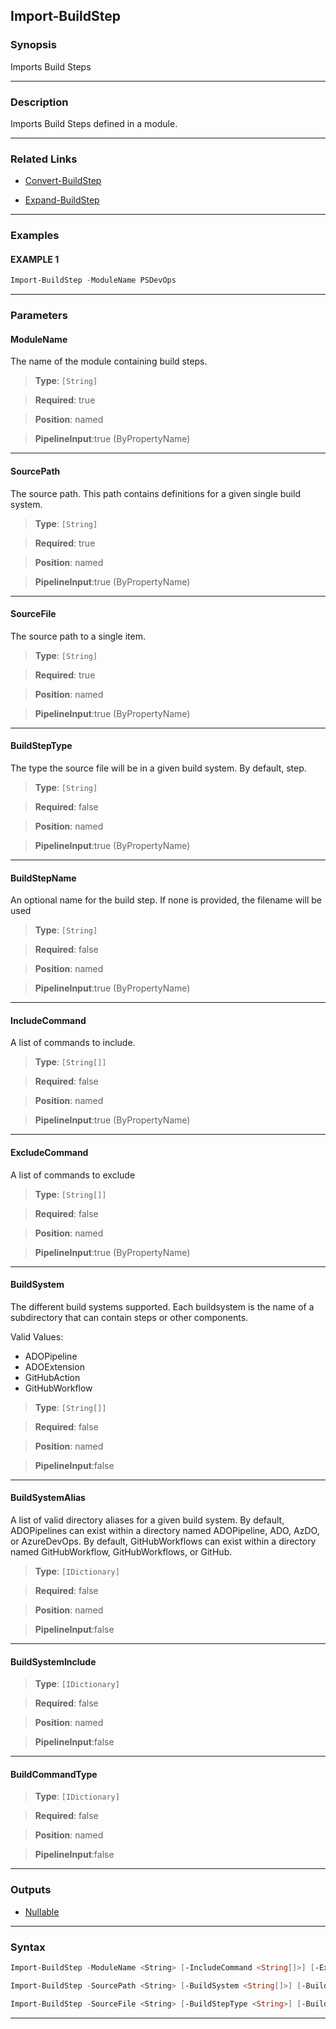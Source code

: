 Import-BuildStep
----------------
### Synopsis
Imports Build Steps

---
### Description

Imports Build Steps defined in a module.

---
### Related Links
* [Convert-BuildStep](Convert-BuildStep.md)



* [Expand-BuildStep](Expand-BuildStep.md)



---
### Examples
#### EXAMPLE 1
```PowerShell
Import-BuildStep -ModuleName PSDevOps
```

---
### Parameters
#### **ModuleName**

The name of the module containing build steps.



> **Type**: ```[String]```

> **Required**: true

> **Position**: named

> **PipelineInput**:true (ByPropertyName)



---
#### **SourcePath**

The source path.  This path contains definitions for a given single build system.



> **Type**: ```[String]```

> **Required**: true

> **Position**: named

> **PipelineInput**:true (ByPropertyName)



---
#### **SourceFile**

The source path to a single item.



> **Type**: ```[String]```

> **Required**: true

> **Position**: named

> **PipelineInput**:true (ByPropertyName)



---
#### **BuildStepType**

The type the source file will be in a given build system.  By default, step.



> **Type**: ```[String]```

> **Required**: false

> **Position**: named

> **PipelineInput**:true (ByPropertyName)



---
#### **BuildStepName**

An optional name for the build step.  If none is provided, the filename will be used



> **Type**: ```[String]```

> **Required**: false

> **Position**: named

> **PipelineInput**:true (ByPropertyName)



---
#### **IncludeCommand**

A list of commands to include.



> **Type**: ```[String[]]```

> **Required**: false

> **Position**: named

> **PipelineInput**:true (ByPropertyName)



---
#### **ExcludeCommand**

A list of commands to exclude



> **Type**: ```[String[]]```

> **Required**: false

> **Position**: named

> **PipelineInput**:true (ByPropertyName)



---
#### **BuildSystem**

The different build systems supported.
Each buildsystem is the name of a subdirectory that can contain steps or other components.



Valid Values:

* ADOPipeline
* ADOExtension
* GitHubAction
* GitHubWorkflow



> **Type**: ```[String[]]```

> **Required**: false

> **Position**: named

> **PipelineInput**:false



---
#### **BuildSystemAlias**

A list of valid directory aliases for a given build system.
By default, ADOPipelines can exist within a directory named ADOPipeline, ADO, AzDO, or AzureDevOps.
By default, GitHubWorkflows can exist within a directory named GitHubWorkflow, GitHubWorkflows, or GitHub.



> **Type**: ```[IDictionary]```

> **Required**: false

> **Position**: named

> **PipelineInput**:false



---
#### **BuildSystemInclude**

> **Type**: ```[IDictionary]```

> **Required**: false

> **Position**: named

> **PipelineInput**:false



---
#### **BuildCommandType**

> **Type**: ```[IDictionary]```

> **Required**: false

> **Position**: named

> **PipelineInput**:false



---
### Outputs
* [Nullable](https://learn.microsoft.com/en-us/dotnet/api/System.Nullable)




---
### Syntax
```PowerShell
Import-BuildStep -ModuleName <String> [-IncludeCommand <String[]>] [-ExcludeCommand <String[]>] [-BuildSystem <String[]>] [-BuildSystemAlias <IDictionary>] [-BuildSystemInclude <IDictionary>] [-BuildCommandType <IDictionary>] [<CommonParameters>]
```
```PowerShell
Import-BuildStep -SourcePath <String> [-BuildSystem <String[]>] [-BuildSystemAlias <IDictionary>] [-BuildSystemInclude <IDictionary>] [-BuildCommandType <IDictionary>] [<CommonParameters>]
```
```PowerShell
Import-BuildStep -SourceFile <String> [-BuildStepType <String>] [-BuildStepName <String>] [-BuildSystem <String[]>] [-BuildSystemAlias <IDictionary>] [-BuildSystemInclude <IDictionary>] [-BuildCommandType <IDictionary>] [<CommonParameters>]
```
---
